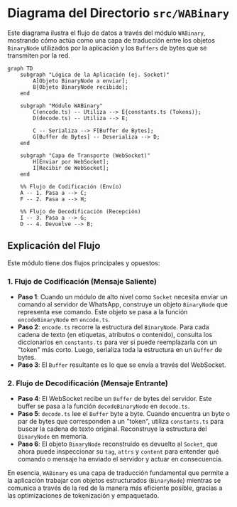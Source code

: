 # Diagrama del Directorio `src/WABinary`

Este diagrama ilustra el flujo de datos a través del módulo `WABinary`, mostrando cómo actúa como una capa de traducción entre los objetos `BinaryNode` utilizados por la aplicación y los `Buffers` de bytes que se transmiten por la red.

```mermaid
graph TD
    subgraph "Lógica de la Aplicación (ej. Socket)"
        A[Objeto BinaryNode a enviar];
        B[Objeto BinaryNode recibido];
    end

    subgraph "Módulo WABinary"
        C(encode.ts) -- Utiliza --> E{constants.ts (Tokens)};
        D(decode.ts) -- Utiliza --> E;

        C -- Serializa --> F[Buffer de Bytes];
        G[Buffer de Bytes] -- Deserializa --> D;
    end

    subgraph "Capa de Transporte (WebSocket)"
        H[Enviar por WebSocket];
        I[Recibir de WebSocket];
    end

    %% Flujo de Codificación (Envío)
    A -- 1. Pasa a --> C;
    F -- 2. Pasa a --> H;

    %% Flujo de Decodificación (Recepción)
    I -- 3. Pasa a --> G;
    D -- 4. Devuelve --> B;
```

## Explicación del Flujo

Este módulo tiene dos flujos principales y opuestos:

### 1. Flujo de Codificación (Mensaje Saliente)

- **Paso 1**: Cuando un módulo de alto nivel como `Socket` necesita enviar un comando al servidor de WhatsApp, construye un objeto `BinaryNode` que representa ese comando. Este objeto se pasa a la función `encodeBinaryNode` en `encode.ts`.
- **Paso 2**: `encode.ts` recorre la estructura del `BinaryNode`. Para cada cadena de texto (en etiquetas, atributos o contenido), consulta los diccionarios en `constants.ts` para ver si puede reemplazarla con un "token" más corto. Luego, serializa toda la estructura en un `Buffer` de bytes.
- **Paso 3**: El `Buffer` resultante es lo que se envía a través del WebSocket.

### 2. Flujo de Decodificación (Mensaje Entrante)

- **Paso 4**: El WebSocket recibe un `Buffer` de bytes del servidor. Este buffer se pasa a la función `decodeBinaryNode` en `decode.ts`.
- **Paso 5**: `decode.ts` lee el `Buffer` byte a byte. Cuando encuentra un byte o par de bytes que corresponden a un "token", utiliza `constants.ts` para buscar la cadena de texto original. Reconstruye la estructura del `BinaryNode` en memoria.
- **Paso 6**: El objeto `BinaryNode` reconstruido es devuelto al `Socket`, que ahora puede inspeccionar su `tag`, `attrs` y `content` para entender qué comando o mensaje ha enviado el servidor y actuar en consecuencia.

En esencia, `WABinary` es una capa de traducción fundamental que permite a la aplicación trabajar con objetos estructurados (`BinaryNode`) mientras se comunica a través de la red de la manera más eficiente posible, gracias a las optimizaciones de tokenización y empaquetado.
